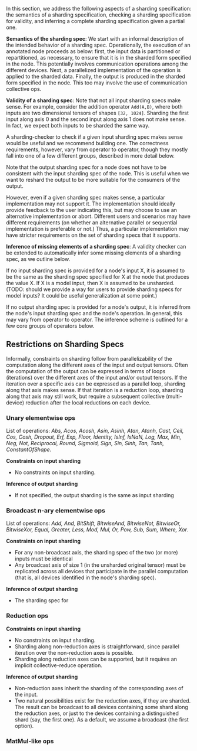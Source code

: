 In this section, we address the following aspects of a sharding specification:
the semantics of a sharding specification,
checking a sharding specification for validity,
and inferring a complete sharding specification given a partial one.

**Semantics of the sharding spec**:
We start with an informal description of the intended behavior of a sharding spec.
Operationally, the execution of an annotated node proceeds as below:
first, the input data is partitioned or repartitioned, as necessary, to
ensure that it is in the sharded form specified in the node.
This potentially involves communication operations among the different devices.
Next, a parallelized implementation of the operation is applied to the sharded
data.
Finally, the output is produced in the sharded form specified in the node.
This too may involve the use of communication collective ops.

**Validity of a sharding spec**:
Note that not all input sharding specs make sense.
For example, consider the addition operator `Add(A,B)`, where both inputs are
two dimensional tensors of shapes `[32, 1024]`. Sharding the first input along
axis 0 and the second input along axis 1 does not make sense. In fact, we
expect both inputs to be sharded the same way. 

A sharding-checker to check if a given input sharding spec makes sense would be
useful and we recommend building one. The correctness requirements, however, vary from
operator to operator, though they mostly fall into one of a few different groups,
described in more detail below.

Note that the output sharding spec for a node does not have to be consistent with
the input sharding spec of the node.
This is useful when we want to reshard the output to be more suitable for the consumers
of the output.

However, even if a given sharding spec makes sense, a particular implementation
may not support it. The implementation should ideally provide feedback to
the user indicating this, but may choose to use an alternative implementation
or abort. Different users and scenarios may have different requirements (on
whether an alternative parallel or sequential implementation is preferable or not.)
Thus, a particular implementation may have stricter requirements on the set of sharding
specs that it supports.

**Inference of missing elements of a sharding spec**:
A validity checker can be extended to automatically infer some missing elements of a sharding
spec, as we outline below.

If no input sharding spec is provided for a node's input X, it is assumed to be the same as
the sharding spec specified for X at the node that produces the value X.
If X is a model input, then X is assumed to be unsharded.
(TODO: should we provide a way for users to provide sharding specs for model inputs? It
could be useful generalization at some point.)

If no output sharding spec is provided for a node's output, it is inferred from the node's
input sharding spec and the node's operation. In general, this may vary from operator to
operator. The inference scheme is outlined for a few core groups of operators below.

## Restrictions on Sharding Specs

Informally, constraints on sharding follow from parallelizability of the computation along
the different axes of the input and output tensors. Often the computation of the output
can be expressed in terms of loops (iterations) over the different axes of the input and/or output tensors.
If the iteration over a specific axis can be expressed as a parallel loop, sharding along
that axis makes sense. If that iteration is a reduction loop, sharding along that axis may
still work, but require a subsequent collective (multi-device) reduction after the local
reductions on each device.

### Unary elementwise ops

List of operations: _Abs, Acos, Acosh, Asin, Asinh, Atan, Atanh, Cast, Ceil, Cos, Cosh, Dropout, Erf, Exp, Floor, Identity, IsInf, IsNaN, Log, Max, Min, Neg, Not, Reciprocal, Round, Sigmoid, Sign, Sin, Sinh, Tan, Tanh,
ConstantOfShape_.

**Constraints on input sharding**
* No constraints on input sharding.

**Inference of output sharding**
* If not specified, the output sharding is the same as input sharding

### Broadcast n-ary elementwise ops

List of operations: _Add, And, BitShift, BitwiseAnd, BitwiseNot, BitwiseOr, BitwiseXor, Equal, Greater, Less, Mod, Mul, Or, Pow, Sub, Sum, Where, Xor_.

**Constraints on input sharding**
* For any non-broadcast axis, the sharding spec of the two (or more) inputs must be identical
* Any broadcast axis of size 1 (in the unsharded original tensor) must be replicated across all devices that participate in the parallel computation (that is, all devices identified in the node's sharding spec).

**Inference of output sharding**
* The sharding spec for

### Reduction ops

**Constraints on input sharding**
* No constraints on input sharding.
* Sharding along non-reduction axes is straightforward, since parallel iteration over the non-reduction
axes is possible.
* Sharding along reduction axes can be supported, but it requires an implicit collective-reduce operation.

**Inference of output sharding**
* Non-reduction axes inherit the sharding of the corresponding axes of the input.
* Two natural possibilities exist for the reduction axes, if they are sharded. The result can be
broadcast to all devices containing some shard along the reduction axes, or just to the devices
containing a distinguished shard (say, the first one). As a default, we assume a broadcast (the
first option).

### MatMul-like ops

